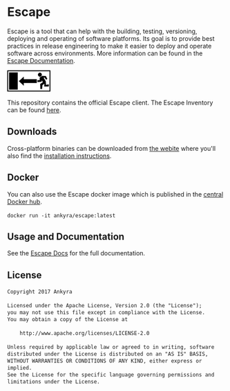 # Escape 

Escape is a tool that can help with the building, testing, versioning,
deploying and operating of software platforms. Its goal is to provide best
practices in release engineering to make it easier to deploy and operate
software across environments. More information can be found in the [Escape
Documentation](https://escape.ankyra.io/docs/).

![Escape Logo](/logo.png)

This repository contains the official Escape client. The Escape Inventory can
be found [here](https://github.com/ankyra/escape-inventory).

## Downloads

Cross-platform binaries can be downloaded from [the
webite](https://escape.ankyra.io/downloads/) where you'll also find the
[installation
instructions](https://escape.ankyra.io/docs/escape-installation/).

## Docker

You can also use the Escape docker image which is published in the [central
Docker hub](https://hub.docker.com/r/ankyra/escape/).

`docker run -it ankyra/escape:latest`

## Usage and Documentation

See the [Escape Docs](https://escape.ankyra.io/docs/) for the full documentation.

## License

```
Copyright 2017 Ankyra

Licensed under the Apache License, Version 2.0 (the "License");
you may not use this file except in compliance with the License.
You may obtain a copy of the License at

    http://www.apache.org/licenses/LICENSE-2.0

Unless required by applicable law or agreed to in writing, software
distributed under the License is distributed on an "AS IS" BASIS,
WITHOUT WARRANTIES OR CONDITIONS OF ANY KIND, either express or implied.
See the License for the specific language governing permissions and
limitations under the License.
```

